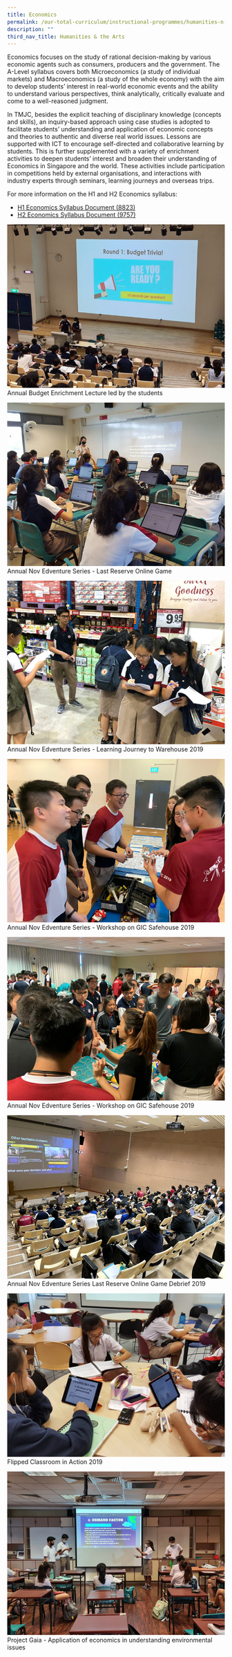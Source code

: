 ```yaml
---
title: Economics
permalink: /our-total-curriculum/instructional-programmes/humanities-n-the-arts/economics/
description: ""
third_nav_title: Humanities & the Arts
---
```

Economics focuses on the study of rational decision-making by various economic agents such as consumers, producers and the government. The A-Level syllabus covers both Microeconomics (a study of individual markets) and Macroeconomics (a study of the whole economy) with the aim to develop students’ interest in real-world economic events and the ability to understand various perspectives, think analytically, critically evaluate and come to a well-reasoned judgment.  
  
In TMJC, besides the explicit teaching of disciplinary knowledge (concepts and skills), an inquiry-based approach using case studies is adopted to facilitate students’ understanding and application of economic concepts and theories to authentic and diverse real world issues. Lessons are supported with ICT to encourage self-directed and collaborative learning by students. This is further supplemented with a variety of enrichment activities to deepen students’ interest and broaden their understanding of Economics in Singapore and the world. These activities include participation in competitions held by external organisations, and interactions with industry experts through seminars, learning journeys and overseas trips.  
  
For more information on the H1 and H2 Economics syllabus:  

* [H1 Economics Syllabus Document (8823)](https://www.seab.gov.sg/docs/default-source/national-examinations/syllabus/alevel/2021syllabus/8823_y21_sy.pdf)
* [H2 Economics Syllabus Document (9757)](https://www.seab.gov.sg/docs/default-source/national-examinations/syllabus/alevel/2021syllabus/9757_y21_sy.pdf)

![](/images/TMJC-OurCurriculum_IP_Econs_01.jpeg)
Annual Budget Enrichment Lecture led by the students

![](/images/TMJC-OurCurriculum_IP_Econs_02.jpeg)
Annual Nov Edventure Series - Last Reserve Online Game

![](/images/TMJC-OurCurriculum_IP_Econs_03.jpeg)
Annual Nov Edventure Series - Learning Journey to Warehouse 2019

![](/images/TMJC-OurCurriculum_IP_Econs_04.jpeg)
Annual Nov Edventure Series - Workshop on GIC Safehouse 2019

![](/images/TMJC-OurCurriculum_IP_Econs_05.jpeg)
Annual Nov Edventure Series - Workshop on GIC Safehouse 2019

![](/images/TMJC-OurCurriculum_IP_Econs_06.jpeg)
Annual Nov Edventure Series Last Reserve Online Game Debrief 2019

![](/images/TMJC-OurCurriculum_IP_Econs_07.jpeg)
Flipped Classroom in Action 2019

![](/images/TMJC-OurCurriculum_IP_Econs_08.jpeg)
Project Gaia - Application of economics in understanding environmental issues